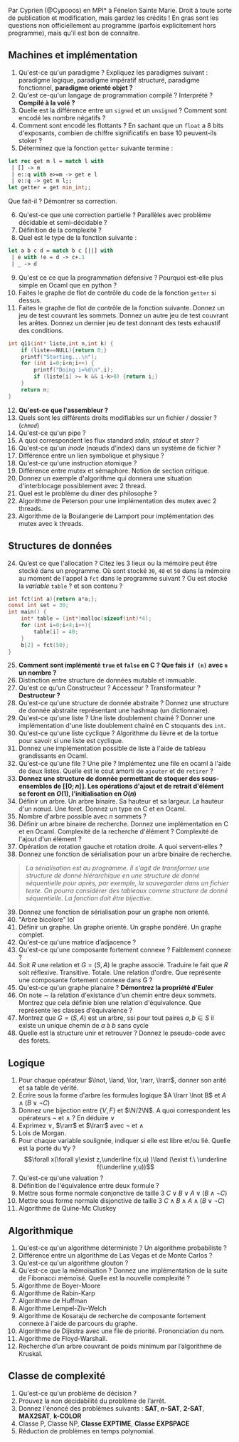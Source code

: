 Par Cyprien (@Cypooos) en MPI* à Fénelon Sainte Marie. Droit à toute sorte de publication et modification, mais gardez les crédits !
En gras sont les questions non officiellement au programme (parfois explicitement hors programme), mais qu'il est bon de connaitre.
## Machines et implémentation
1.  Qu'est-ce qu'un paradigme ? Expliquez les paradigmes suivant : paradigme logique, paradigme impératif structuré, paradigme fonctionnel, **paradigme orienté objet ?**
2. Qu'est ce-qu'un langage de programmation compilé ? Interprété ? **Compilé à la volé ?**
3. Quelle est la différence entre un `signed` et un `unsigned` ? Comment sont encodé les nombre négatifs ?
4. Comment sont encodé les flottants ? En sachant que un `float` a 8 bits d'exposants, combien de chiffre significatifs en base 10 peuvent-ils stoker ? 
5. Déterminez que la fonction `getter` suivante termine :
```ocaml
let rec get m l = match l with
 | [] -> m
 | e::q with e>=m -> get e l
 | e::q -> get m l;;
let getter = get min_int;;
```
Que fait-il ? Démontrer sa correction.

6. Qu'est-ce que une correction partielle ? Parallèles avec problème décidable et semi-décidable ?
7. Définition de la complexité ?
8. Quel est le type de la fonction suivante :
```ocaml
let a b c d = match b c [||] with
 | e with !e = d -> c+.1
 | _ -> d
```
9. Qu'est ce ce que la programmation défensive ? Pourquoi est-elle plus simple en Ocaml que en python ?
10. Faites le graphe de flot de contrôle du code de la fonction `getter` si dessus.
11. Faites le graphe de flot de contrôle de la fonction suivante. Donnez un jeu de test couvrant les sommets. Donnez un autre jeu de test couvrant les arêtes. Donnez un dernier jeu de test donnant des tests exhaustif des conditions.
```c
int q11(int* liste,int n,int k) {
	if (liste==NULL){return 0;}
	printf("Starting...\n");
	for (int i=0;i<n;i++) {
		printf("Doing i=%d\n",i);
		if (liste[i] >= k && i-k>0) {return i;}
	}
	return n;
}
```
12. **Qu'est-ce que l'assembleur ?**
13. Quels sont les différents droits modifiables sur un fichier / dossier ? (*`chmod`*)
14. Qu'est-ce qu'un pipe ?
15. A quoi correspondent les flux standard *stdin*, *stdout* et *sterr* ?
16. Qu'est-ce qu'un *inode* (nœuds d’index) dans un système de fichier ?
17. Différence entre un lien symbolique et physique ?
18. Qu'est-ce qu'une instruction atomique ?
19. Différence entre mutex et sémaphore. Notion de section critique.
20. Donnez un exemple d'algorithme qui donnera une situation d'interblocage possiblement avec 2 thread.
21. Quel est le problème du diner des philosophe ?
22. Algorithme de Peterson pour une implémentation des mutex avec 2 threads.
23. Algorithme de la Boulangerie de Lamport pour implémentation des mutex avec k threads.


## Structures de données
24. Qu’est ce que l'allocation ? Citez les 3 lieux ou la mémoire peut être stocké dans un programme. Où sont stocké `30`, `40` et `50` dans la mémoire au moment de l'appel à `fct` dans le programme suivant ? Ou est stocké la *variable* `table` ? et son contenu ?
```c
int fct(int a){return a*a;};
const int set = 30;
int main() {
	int* table = (int*)malloc(sizeof(int)*4);
	for (int i=0;i<4;i++){
		table[i] = 40;
	}
	b[2] = fct(50);
}
```
25. **Comment sont implémenté `true` et `false` en C ? Que fais `if (n)` avec `n` un nombre ?** 
26. Distinction entre structure de données mutable et immuable.
27. Qu'est ce qu'un Constructeur ? Accesseur ? Transformateur ? **Destructeur ?**
28. Qu'est-ce qu'une structure de donnée abstraite ? Donnez une structure de donnée abstraite représentant une hashmap (un dictionnaire).
29. Qu'est-ce qu'une liste ? Une liste doublement chainé ? Donner une implémentation d'une liste doublement chainé en C stoquants des `int`. 
30. Qu'est-ce qu'une liste cyclique ? Algorithme du lièvre et de la tortue pour savoir si une liste est cyclique.
31. Donnez une implémentation possible de liste à l'aide de tableau grandissants en Ocaml.
32. Qu'est-ce qu'une file ? Une pile ? Implémentez une file en ocaml à l'aide de deux listes. Quelle est le cout amorti de `ajouter` et de `retirer` ?
33. **Donnez une structure de donnée permettant de stoquer des sous-ensembles de $[\![0;n]\!]$. Les opérations d'ajout et de retrait d'élément se feront en $O(1)$, l’initialisation en $O(n)$**
34. Définir un arbre. Un arbre binaire. Sa hauteur et sa largeur. La hauteur d'un nœud. Une foret. Donnez un type en C et en Ocaml. 
35. Nombre d'arbre possible avec $n$ sommets ?
36. Définir un arbre binaire de recherche. Donnez une implémentation en C et en Ocaml. Complexité de la recherche d'élément ? Complexité de l'ajout d'un élément ? 
37. Opération de rotation gauche et rotation droite. A quoi servent-elles ?
38. Donnez une fonction de sérialisation pour un arbre binaire de recherche.
> *La sérialisation est au programme. Il s'agit de transformer une structure de donné hiérarchique en une structure de donné séquentielle pour après, par exemple, la sauvegarder dans un fichier texte. On pourra considérer des tableaux comme structure de donné séquentielle. La fonction doit être bijective.*
39. Donnez une fonction de sérialisation pour un graphe non orienté.
40. "Arbre bicolore" lol
41. Définir un graphe. Un graphe orienté. Un graphe pondéré. Un graphe complet.
42. Qu'est-ce qu'une matrice d’adjacence ?
43. Qu'est-ce qu'une composante fortement connexe ? Faiblement connexe ?
44. Soit $R$ une relation et $G=(S,A)$ le graphe associé. Traduire le fait que $R$ soit réflexive. Transitive. Totale. Une relation d'ordre. Que représente une composante fortement connexe dans G ?
45. Qu'est-ce qu'un graphe planaire ? **Démontrez la propriété d'Euler**
46. On note $\sim$ la relation d'existance d'un chemin entre deux sommets. Montrez que cela définie bien une relation d'équivalence. Que représente les classes d'équivalence ?
47. Montrez que $G=(S,A)$ est un arbre, ssi pour tout paires $a,b\in S$ il existe un unique chemin de $a$ à $b$ sans cycle
48. Quelle est la structure unir et retrouver ? Donnez le pseudo-code avec des forets.

## Logique
1. Pour chaque opérateur $\lnot, \land, \lor, \rarr, \lrarr$, donner son arité et sa table de vérité.
2. Écrire sous la forme d'arbre les formules logique $A \lrarr \lnot B$ et $A \land (B\lor \lnot C)$
3. Donnez une bijection entre $\{V, F \}$ et $\N/2\N$. A quoi correspondent les opérateurs $\lnot$ et $\land$ ? En déduire $\lor$
4. Exprimez $\lor$, $\rarr$ et $\lrarr$ avec $\lnot$ et $\land$
5. Lois de Morgan.
6. Pour chaque variable soulignée, indiquer si elle est libre et/ou lié. Quelle est la porté du $\forall y$ ?
$$\forall x(\forall y\exist z,\underline f(x,u) )\land (\exist f.\ \underline f(\underline y,u))$$
7. Qu'est-ce qu'une valuation ?
8. Définition de l'équivalence entre deux formule ?
9. Mettre sous forme normale conjonctive de taille 3 $C\lor B\lor A\lor (B \land \lnot C)$
10. Mettre sous forme normale disjonctive de taille 3 $C\land B\land A\land (B \lor \lnot C)$
11. Algorithme de Quine-Mc Cluskey

## Algorithmique
1. Qu'est-ce qu'un algorithme déterministe ? Un algorithme probabiliste ?
2. Différence entre un algorithme de Las Vegas et de Monte Carlos ?
3. Qu'est-ce qu'un algorithme glouton ?
4. Qu'est-ce que la mémoïsation ? Donnez une implémentation de la suite de Fibonacci mémoïsé. Quelle est la nouvelle complexité ?
5. Algorithme de Boyer-Moore
6. Algorithme de Rabin-Karp
7. Algorithme de Huffman
8. Algorithme Lempel-Ziv-Welch
9. Algorithme de Kosaraju de recherche de composante fortement connexe à l'aide de parcours du graphe.
10. Algorithme de Dijkstra avec une file de priorité. Prononciation du nom.
11. Algorithme de Floyd-Warshall.
12. Recherche d’un arbre couvrant de poids minimum par l’algorithme de Kruskal.


## Classe de complexité
1. Qu'est-ce qu'un problème de décision ? 
2. Prouvez la non décidabilité du problème de l’arrêt.
3. Donnez l'énoncé des problèmes suivants : **SAT**, ***n*-SAT**, **2-SAT**, **MAX2SAT**, **k-COLOR**
4. Classe P, Classe NP, **Classe EXPTIME**, **Classe EXPSPACE**
5. Réduction de problèmes en temps polynomial. 
<!--stackedit_data:
eyJoaXN0b3J5IjpbMTA0MjQwMjY1NiwtMzU0MjYwMDE1LC0yMz
QzMDM3OTYsNjY4ODcwNjUsMjAxMjI3NTg2MCwtODgwMzE0Nzk4
LDgwNTE0ODY4NSwtMTg3NzEyMDEyOF19
-->